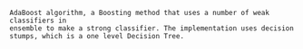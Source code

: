     AdaBoost algorithm, a Boosting method that uses a number of weak classifiers in 
    ensemble to make a strong classifier. The implementation uses decision
    stumps, which is a one level Decision Tree. 